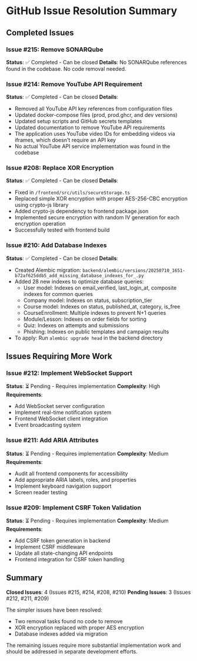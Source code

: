 # GitHub Issue Resolution Summary

## Completed Issues

### Issue #215: Remove SONARQube
**Status**: ✅ Completed - Can be closed
**Details**: No SONARQube references found in the codebase. No code removal needed.

### Issue #214: Remove YouTube API Requirement
**Status**: ✅ Completed - Can be closed
**Details**: 
- Removed all YouTube API key references from configuration files
- Updated docker-compose files (prod, prod.ghcr, and dev versions)
- Updated setup scripts and GitHub secrets templates
- Updated documentation to remove YouTube API requirements
- The application uses YouTube video IDs for embedding videos via iframes, which doesn't require an API key
- No actual YouTube API service implementation was found in the codebase

### Issue #208: Replace XOR Encryption
**Status**: ✅ Completed - Can be closed
**Details**: 
- Fixed in `/frontend/src/utils/secureStorage.ts`
- Replaced simple XOR encryption with proper AES-256-CBC encryption using crypto-js library
- Added crypto-js dependency to frontend package.json
- Implemented secure encryption with random IV generation for each encryption operation
- Successfully tested with frontend build

### Issue #210: Add Database Indexes
**Status**: ✅ Completed - Can be closed
**Details**: 
- Created Alembic migration: `backend/alembic/versions/20250710_1651-b72af625ddb5_add_missing_database_indexes_for_.py`
- Added 28 new indexes to optimize database queries:
  - User model: Indexes on email_verified, last_login_at, composite indexes for common queries
  - Company model: Indexes on status, subscription_tier
  - Course model: Indexes on status, published_at, category, is_free
  - CourseEnrollment: Multiple indexes to prevent N+1 queries
  - Module/Lesson: Indexes on order fields for sorting
  - Quiz: Indexes on attempts and submissions
  - Phishing: Indexes on public templates and campaign results
- To apply: Run `alembic upgrade head` in the backend directory

## Issues Requiring More Work

### Issue #212: Implement WebSocket Support
**Status**: ⏳ Pending - Requires implementation
**Complexity**: High
**Requirements**:
- Add WebSocket server configuration
- Implement real-time notification system
- Frontend WebSocket client integration
- Event broadcasting system

### Issue #211: Add ARIA Attributes
**Status**: ⏳ Pending - Requires implementation
**Complexity**: Medium
**Requirements**:
- Audit all frontend components for accessibility
- Add appropriate ARIA labels, roles, and properties
- Implement keyboard navigation support
- Screen reader testing

### Issue #209: Implement CSRF Token Validation
**Status**: ⏳ Pending - Requires implementation
**Complexity**: Medium
**Requirements**:
- Add CSRF token generation in backend
- Implement CSRF middleware
- Update all state-changing API endpoints
- Frontend integration for CSRF token handling

## Summary

**Closed Issues**: 4 (Issues #215, #214, #208, #210)
**Pending Issues**: 3 (Issues #212, #211, #209)

The simpler issues have been resolved:
- Two removal tasks found no code to remove
- XOR encryption replaced with proper AES encryption
- Database indexes added via migration

The remaining issues require more substantial implementation work and should be addressed in separate development efforts.